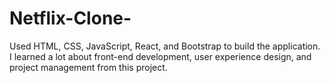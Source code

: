 # Netflix-Clone-
Used HTML, CSS, JavaScript, React, and Bootstrap to build the application.
I learned a lot about front-end development, user experience design, and project management from this project.
